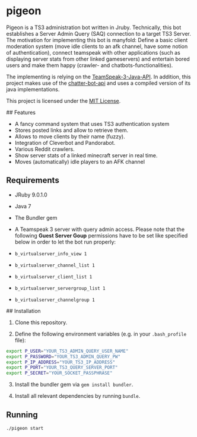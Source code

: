 # pigeon

Pigeon is a TS3 administration bot written in Jruby. Technically, this bot establishes a Server Admin Query (SAQ) connection to a target TS3 Server. 
The motivation for implementing this bot is manyfold: Define a basic client moderation system (move idle clients to an afk channel, have some notion of authentication), 
connect teamspeak with other applications (such as displaying server stats from other linked gameservers) 
and entertain bored users and make them happy (crawler- and chatbots-functionalities).

The implementing is relying on the [TeamSpeak-3-Java-API](https://github.com/TheHolyWaffle/TeamSpeak-3-Java-API).
In addition, this project makes use of the [chatter-bot-api](https://github.com/pierredavidbelanger/chatter-bot-api) and uses a compiled version of its java implementations. 

This project is licensed under the [MIT License](https://github.com/simplay/pigeon/blob/master/LICENSE).

## Features

+ A fancy command system that uses TS3 authentication system
+ Stores posted links and allow to retrieve them.
+ Allows to move clients by their name (fuzzy).
+ Integration of Cleverbot and Pandorabot.
+ Various Reddit crawlers.
+ Show server stats of a linked minecraft server in real time.
+ Moves (automatically) idle players to an AFK channel

## Requirements
+ JRuby 9.0.1.0
+ Java 7
+ The Bundler gem
+ A Teamspeak 3 server with query admin access. Please note that the following **Guest Server Goup** permissions have to be set like specified below in order to let the bot run properly:

 + `b_virtualserver_info_view 1`
 + `b_virtualserver_channel_list 1`
 + `b_virtualserver_client_list 1`
 + `b_virtualserver_servergroup_list 1`
 + `b_virtualserver_channelgroup 1`

## Installation

1. Clone this repository.

2. Define the following environment variables (e.g. in your `.bash_profile` file):

  ```bash
  export P_USER="YOUR_TS3_ADMIN_QUERY_USER_NAME"
  export P_PASSWORD="YOUR_TS3_ADMIN_QUERY_PW"
  export P_IP_ADDRESS="YOUR_TS3_IP_ADDRESS"
  export P_PORT="YOUR_TS3_QUERY_SERVER_PORT"
  export P_SECRET="YOUR_SOCKET_PASSPHRASE"
  ```
3. Install the bundler gem via `gem install bundler`.

4. Install all relevant dependencies by running `bundle`.

## Running

```bash
./pigeon start
```
